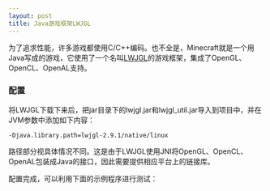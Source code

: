 ```yaml
---
layout: post
title: Java游戏框架LWJGL
---
```

为了追求性能，许多游戏都使用C/C++编码。也不全是，Minecraft就是一个用Java写成的游戏，它使用了一个名叫[LWJGL](http://www.lwjgl.org/)的游戏框架，集成了OpenGL、OpenCL、OpenAL支持。

### 配置

将LWJGL下载下来后，把jar目录下的lwjgl.jar和lwjgl_util.jar导入到项目中，并在JVM参数中添加如下内容：

~~~
-Djava.library.path=lwjgl-2.9.1/native/linux
~~~

路径部分视具体情况不同。这是由于LWJGL使用JNI将OpenGL、OpenCL、OpenAL包装成Java的接口，因此需要提供相应平台上的链接库。

配置完成，可以利用下面的示例程序进行测试：

~~~ {.java}

~~~
